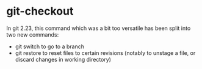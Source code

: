 # git-checkout

In git 2.23, this command which was a bit too versatile has been split into two new commands:
- git switch to go to a branch
- git restore to reset files to certain revisions (notably to unstage a file, or discard changes in working directory)
